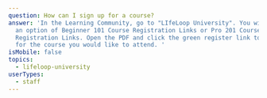 ```yaml
---
question: How can I sign up for a course?
answer: 'In the Learning Community, go to "LIfeLoop University". You will have
  an option of Beginner 101 Course Registration Links or Pro 201 Course
  Registration Links. Open the PDF and click the green register link to register
  for the course you would like to attend. '
isMobile: false
topics:
  - lifeloop-university
userTypes:
  - staff
---
```

